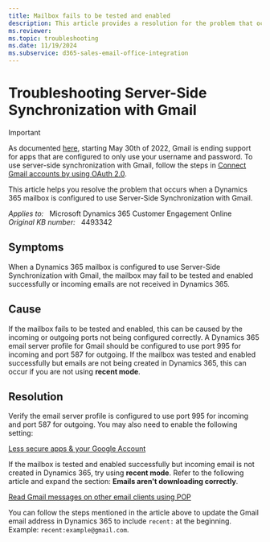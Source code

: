 ```yaml
---
title: Mailbox fails to be tested and enabled
description: This article provides a resolution for the problem that occurs when a Dynamics 365 mailbox is configured to use Server-Side Synchronization with Gmail.
ms.reviewer: 
ms.topic: troubleshooting
ms.date: 11/19/2024
ms.subservice: d365-sales-email-office-integration
---
```

# Troubleshooting Server-Side Synchronization with Gmail

> [!IMPORTANT]
> As documented [here](https://support.google.com/accounts/answer/6010255), starting May 30th of 2022, Gmail is ending support for apps that are configured to only use your username and password. To use server-side synchronization with Gmail, follow the steps in [Connect Gmail accounts by using OAuth 2.0](/power-platform/admin/connect-gmail-oauth2).

This article helps you resolve the problem that occurs when a Dynamics 365 mailbox is configured to use Server-Side Synchronization with Gmail.

_Applies to:_ &nbsp; Microsoft Dynamics 365 Customer Engagement Online  
_Original KB number:_ &nbsp; 4493342

## Symptoms

When a Dynamics 365 mailbox is configured to use Server-Side Synchronization with Gmail, the mailbox may fail to be tested and enabled successfully or incoming emails are not received in Dynamics 365.

## Cause

If the mailbox fails to be tested and enabled, this can be caused by the incoming or outgoing ports not being configured correctly. A Dynamics 365 email server profile for Gmail should be configured to use port 995 for incoming and port 587 for outgoing.
If the mailbox was tested and enabled successfully but emails are not being created in Dynamics 365, this can occur if you are not using **recent mode**.

## Resolution

Verify the email server profile is configured to use port 995 for incoming and port 587 for outgoing. You may also need to enable the following setting:

[Less secure apps & your Google Account](https://support.google.com/accounts/answer/6010255)

If the mailbox is tested and enabled successfully but incoming email is not created in Dynamics 365, try using **recent mode**. Refer to the following article and expand the section: **Emails aren't downloading correctly**.

[Read Gmail messages on other email clients using POP](https://support.google.com/mail/answer/7104828)

You can follow the steps mentioned in the article above to update the Gmail email address in Dynamics 365 to include `recent:` at the beginning. Example: `recent:example@gmail.com`.
